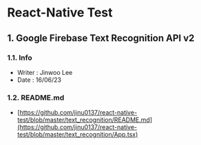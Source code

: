 # React-Native Test

## 1. Google Firebase Text Recognition API v2

### 1.1. Info

- Writer : Jinwoo Lee
- Date : 16/06/23

### 1.2. README.md

- [https://github.com/jinu0137/react-native-test/blob/master/text_recognition/README.md](https://github.com/jinu0137/react-native-test/blob/master/text_recognition/App.tsx)
